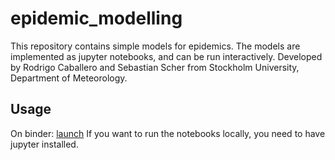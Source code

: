 # epidemic_modelling
This repository contains simple models for epidemics. The models are implemented as jupyter notebooks, and can be run interactively. Developed by Rodrigo Caballero and Sebastian Scher from Stockholm University, Department of Meteorology.
 
 
 ## Usage
 On binder: [launch](https://mybinder.org/v2/gh/sipposip/epidemic_modelling/master?filepath=voila%2Frender%2Fmc_epidemic_model.ipynb)
 If you want to run the notebooks locally, you need to have jupyter installed.
 
